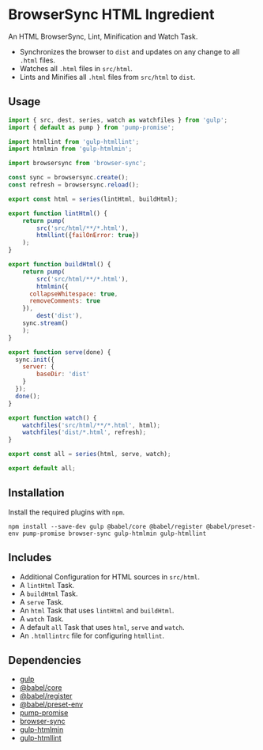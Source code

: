 BrowserSync HTML Ingredient
================================================================================

An HTML BrowserSync, Lint, Minification and Watch Task.

- Synchronizes the browser to `dist` and updates on any change to all `.html` files.
- Watches all `.html` files in `src/html`.
- Lints and Minifies all `.html` files from `src/html` to `dist`.

Usage
--------------------------------------------------------------------------------

```javascript
import { src, dest, series, watch as watchfiles } from 'gulp';
import { default as pump } from 'pump-promise';

import htmllint from 'gulp-htmllint';
import htmlmin from 'gulp-htmlmin';

import browsersync from 'browser-sync';

const sync = browsersync.create();
const refresh = browsersync.reload();

export const html = series(lintHtml, buildHtml);

export function lintHtml() {
	return pump(
		src('src/html/**/*.html'),
		htmllint({failOnError: true})
	);
}

export function buildHtml() {
	return pump(
		src('src/html/**/*.html'),
		htmlmin({
      collapseWhitespace: true,
      removeComments: true
    }),
		dest('dist'),
    sync.stream()
	);
}

export function serve(done) {
  sync.init({
  	server: {
  		baseDir: 'dist'
  	}
  });
  done();
}

export function watch() {
	watchfiles('src/html/**/*.html', html);
	watchfiles('dist/*.html', refresh);
}

export const all = series(html, serve, watch);

export default all;
```

Installation
--------------------------------------------------------------------------------

Install the required plugins with `npm`.

`npm install --save-dev gulp @babel/core @babel/register @babel/preset-env pump-promise browser-sync gulp-htmlmin gulp-htmllint`

Includes
--------------------------------------------------------------------------------

- Additional Configuration for HTML sources in `src/html`.
- A `lintHtml` Task.
- A `buildHtml` Task.
- A `serve` Task.
- An `html` Task that uses `lintHtml` and `buildHtml`.
- A `watch` Task.
- A default `all` Task that uses `html`, `serve` and `watch`.
- An `.htmllintrc` file for configuring `htmllint`.

Dependencies
--------------------------------------------------------------------------------

- [gulp](https://www.npmjs.com/package/gulp)
- [@babel/core](https://www.npmjs.com/package/@babel/core)
- [@babel/register](https://www.npmjs.com/package/@babel/register)
- [@babel/preset-env](https://www.npmjs.com/package/@babel/preset-env)
- [pump-promise](https://www.npmjs.com/package/pump-promise)
- [browser-sync](https://www.npmjs.com/package/browser-sync)
- [gulp-htmlmin](https://www.npmjs.com/package/gulp-htmlmin)
- [gulp-htmllint](https://www.npmjs.com/package/gulp-htmllint)
